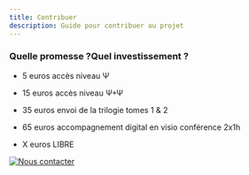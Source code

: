 ```yaml
---
title: Contribuer
description: Guide pour contribuer au projet
---
```


### Quelle promesse ?Quel investissement ?

- 5 euros accès niveau Ψ

- 15 euros accès niveau Ψ+Ψ

- 35 euros envoi de la trilogie tomes 1 & 2

- 65 euros accompagnement digital en visio conférence 2x1h

- X euros LIBRE

[![Nous contacter](/asset/buttonLight.png)](/contact)
